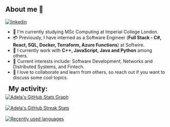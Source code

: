 ## About me 👋

<div style="display: flex; align-items: center; justify-content: space-between;">
  <a  href="https://www.linkedin.com/in/adela-viskova/" target="_blank">
    <img src="https://img.shields.io/badge/Linked%20In-0A66C2.svg?style=for-the-badge&logo=linkedin&logoColor=white" alt="linkedin"/>
  </a>
</div>

* 🧠 I'm currently studying MSc Computing at Imperial College London.
* 💳 Previously, I have interned as a Software Engineer (<b>Full Stack - C#, React, SQL, Docker, Terraform, Azure Functions</b>) at Softwire.
* 🌱 I currently work with <b>C++, JavaScript, Java and Python</b> among others.
* 🔭 Current interests include: Software Development, Networks and Distributed Systems, and Fintech.
* 💬 I love to collaborate and learn from others, so reach out if you want to discuss some cool topics.

<div align="left">
  
  <h2 align="left" style="margin: 5px 10px;">My activity:</h2> 

  <a href="https://github.com/adela140/adela140">
    <img align="center" src="https://github-profile-summary-cards.vercel.app/api/cards/profile-details?username=adela140&theme=tokyonight&hide_border=true)](https://github.com/adela140" alt="Adela's GitHub Stats Graph"/>
  </a>
  <br><br>
  <a href="https://github.com/adela140/adela140">
    <img align="center" src="https://github-readme-streak-stats.herokuapp.com/?user=adela140&theme=tokyonight" alt="Adela's GitHub Streak Stats"/>
  </a>
  <br><br>
  <a href="https://github.com/adela140/adela140">
    <img align="center" src="https://github-readme-stats.vercel.app/api/top-langs/?username=adela140&layout=compact&width=600&custom_title=What%20I%27ve%20been%20using%20recently&theme=tokyonight&hide_border=true" alt="Recently used languages"/>
  </a>
  
</div>
